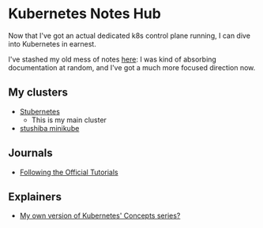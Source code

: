 # Kubernetes Notes Hub

Now that I've got an actual dedicated k8s control plane running, I can dive into Kubernetes in earnest.

I've stashed my old mess of notes [here](fe193832-2ffa-4cd4-a458-ec2c73cbe9b3.md): I was kind of absorbing documentation at random, and I've got a much more focused direction now.

## My clusters

- [Stubernetes](4dbd7aef-7ce1-47c7-aac0-47cf029ad38d.md)
  - This is my main cluster
- [stushiba minikube](fe1645de-c2fc-4836-a338-eafae0c7e0af.md)

## Journals

- [Following the Official Tutorials](65b208aa-ce30-42ca-8100-c8e0e8811627.md)

## Explainers

- [My own version of Kubernetes' Concepts series?](27312c8e-31c8-4e57-a712-406f7b417625.md)

